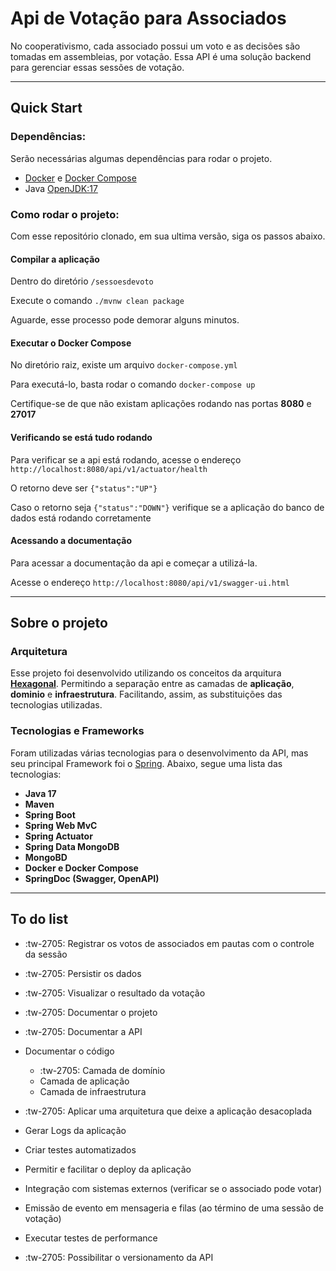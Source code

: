 # Api de Votação para Associados

No cooperativismo, cada associado possui um voto e as decisões são tomadas em assembleias, por votação. Essa API é uma solução backend para gerenciar essas sessões de votação.

------------
## Quick Start

### Dependências:

Serão necessárias algumas dependências para rodar o projeto.
- [Docker](https://www.docker.com/ "Docker") e [Docker Compose](https://docs.docker.com/compose/install/ "Docker Compose")
- Java [OpenJDK:17](https://adoptium.net/ "OpenJDK:17")

### Como rodar o projeto:

Com esse repositório clonado, em sua ultima versão, siga os passos abaixo.

#### Compilar a aplicação
Dentro do diretório `/sessoesdevoto`

Execute o comando `./mvnw clean package`

Aguarde, esse processo pode demorar alguns minutos.

#### Executar o Docker Compose

No diretório raiz, existe um arquivo `docker-compose.yml`

Para executá-lo, basta rodar o comando `docker-compose up`

Certifique-se de que não existam aplicações rodando nas portas **8080** e **27017**

#### Verificando se está tudo rodando

Para verificar se a api está rodando, acesse o endereço `http://localhost:8080/api/v1/actuator/health`

O retorno deve ser `{"status":"UP"}`

Caso o retorno seja `{"status":"DOWN"}` verifique se a aplicação do banco de dados está rodando corretamente

#### Acessando a documentação

Para acessar a documentação da api e começar a utilizá-la.

Acesse o endereço `http://localhost:8080/api/v1/swagger-ui.html`


------------

## Sobre o projeto

### Arquitetura
Esse projeto foi desenvolvido utilizando os conceitos da arquitura **[Hexagonal](https://engsoftmoderna.info/artigos/arquitetura-hexagonal.html "Hexagonal")**. Permitindo a separação entre as camadas de **aplicação**, **dominio** e **infraestrutura**. Facilitando, assim, as substituições das tecnologias utilizadas.

### Tecnologias e Frameworks
Foram utilizadas várias tecnologias para o desenvolvimento da API, mas seu principal Framework foi o [Spring](https://spring.io/ "Spring").
Abaixo, segue uma lista das tecnologias:

- **Java 17**
- **Maven**
- **Spring Boot**
- **Spring Web MvC**
- **Spring Actuator**
- **Spring Data MongoDB**
- **MongoBD**
- **Docker e Docker Compose**
- **SpringDoc (Swagger, OpenAPI)**

------------

## To do list

- :tw-2705: Registrar os votos de associados em pautas com o controle da sessão

- :tw-2705: Persistir os dados

- :tw-2705: Visualizar o resultado da votação

- :tw-2705: Documentar o projeto

- :tw-2705: Documentar a API

- Documentar o código
	- :tw-2705: Camada de domínio
	- Camada de aplicação
	- Camada de infraestrutura

- :tw-2705: Aplicar uma arquitetura que deixe a aplicação desacoplada

- Gerar Logs da aplicação

- Criar testes automatizados

- Permitir e facilitar o deploy da aplicação

- Integração com sistemas externos (verificar se o associado pode votar)

- Emissão de evento em mensageria e filas (ao término de uma sessão de votação)

- Executar testes de performance

- :tw-2705: Possibilitar o versionamento da API
